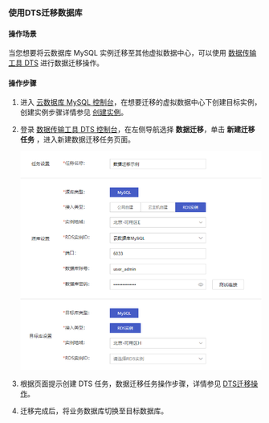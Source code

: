 ### 使用DTS迁移数据库

#### 操作场景

当您想要将云数据库 MySQL 实例迁移至其他虚拟数据中心，可以使用 [数据传输工具 DTS](https://console.capitalonline.net/dts) 进行数据迁移操作。

#### 操作步骤

1. 进入 [云数据库 MySQL 控制台](https://console.capitalonline.net/loadbalancers)，在想要迁移的虚拟数据中心下创建目标实例，创建实例步骤详情参见 [创建实例](./../04.操作指南/02.管理实例/00.创建实例.md)。

2. 登录 [数据传输工具 DTS 控制台](https://console.capitalonline.net/dts)，在左侧导航选择 **数据迁移**，单击 **新建迁移任务** ，进入新建数据迁移任务页面。

   ![dts_console](./../pic/dts_console.png)

3. 根据页面提示创建 DTS 任务，数据迁移任务操作步骤，详情参见 [DTS迁移操作](https://gic-help.capitalonline.net/cn/doc/dts/%E6%95%B0%E6%8D%AE%E5%BA%93%E8%BF%81%E7%A7%BB%E6%93%8D%E4%BD%9C)。

4. 迁移完成后，将业务数据库切换至目标数据库。
